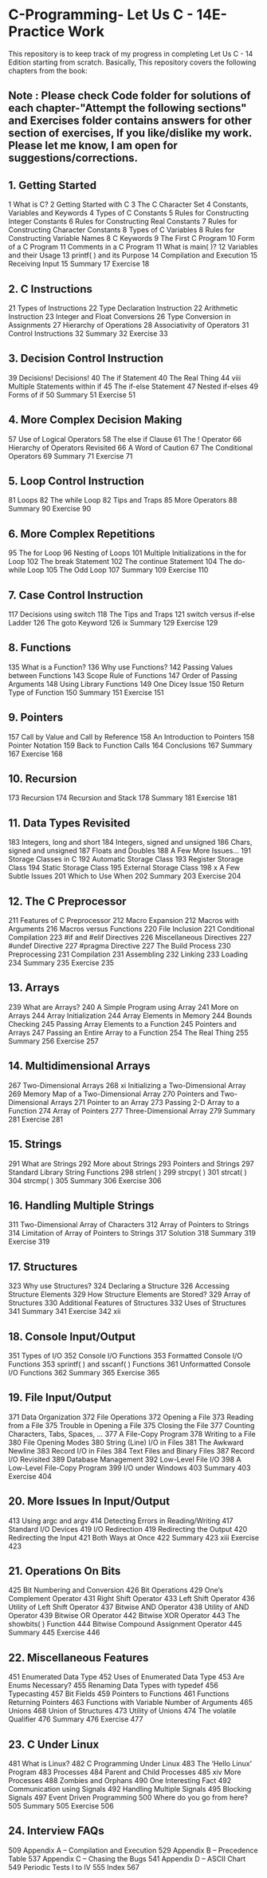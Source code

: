 # C-Programming- Let Us C - 14E- Practice Work
This repository is to keep track of my progress in completing Let Us C - 14 Edition starting from scratch.
Basically, This repository covers the following chapters from the book: 
## Note : Please check Code folder for solutions of each chapter-"Attempt the following sections" and Exercises folder contains answers for other section of exercises, If you like/dislike my work. Please let me know, I am open for suggestions/corrections.
## 1. Getting Started 
1 What is C? 
2 Getting Started with C 
3 The C Character Set 
4 Constants, Variables and Keywords 4
Types of C Constants 5
Rules for Constructing Integer Constants 6
Rules for Constructing Real Constants 7
Rules for Constructing Character Constants 8
Types of C Variables 8
Rules for Constructing Variable Names 8
C Keywords 9
The First C Program 10
Form of a C Program 11
Comments in a C Program 11
What is main( )? 12
Variables and their Usage 13
printf( ) and its Purpose 14
Compilation and Execution 15
Receiving Input 15
Summary 17
Exercise 18
## 2. C Instructions 
21 Types of Instructions 22
Type Declaration Instruction 22
Arithmetic Instruction 23
Integer and Float Conversions 26
Type Conversion in Assignments 27
Hierarchy of Operations 28
Associativity of Operators 31
Control Instructions 32
Summary 32
Exercise 33
## 3. Decision Control Instruction 
39 Decisions! Decisions! 40
The if Statement 40
The Real Thing 44
 viii
Multiple Statements within if 45
The if-else Statement 47
Nested if-elses 49
Forms of if 50
Summary 51
Exercise 51
## 4. More Complex Decision Making 
57 Use of Logical Operators 58
The else if Clause 61
The ! Operator 66
Hierarchy of Operators Revisited 66
A Word of Caution 67
The Conditional Operators 69
Summary 71
Exercise 71
## 5. Loop Control Instruction 
81 Loops 82
The while Loop 82
Tips and Traps 85
More Operators 88
Summary 90
Exercise 90
## 6. More Complex Repetitions 
95 The for Loop 96
Nesting of Loops 101
Multiple Initializations in the for Loop 102
The break Statement 102
The continue Statement 104
The do-while Loop 105
The Odd Loop 107
Summary 109
Exercise 110
## 7. Case Control Instruction 
117 Decisions using switch 118
The Tips and Traps 121
switch versus if-else Ladder 126
The goto Keyword 126
 ix
Summary 129
Exercise 129
## 8. Functions 
135 What is a Function? 136
Why use Functions? 142
Passing Values between Functions 143
Scope Rule of Functions 147
Order of Passing Arguments 148
Using Library Functions 149
One Dicey Issue 150
Return Type of Function 150
Summary 151
Exercise 151
## 9. Pointers 
157 Call by Value and Call by Reference 158
An Introduction to Pointers 158
Pointer Notation 159
Back to Function Calls 164
Conclusions 167
Summary 167
Exercise 168
## 10. Recursion 
173 Recursion 174
Recursion and Stack 178
Summary 181
Exercise 181
## 11. Data Types Revisited 
183 Integers, long and short 184
Integers, signed and unsigned 186
Chars, signed and unsigned 187
Floats and Doubles 188
A Few More Issues… 191
Storage Classes in C 192
Automatic Storage Class 193
Register Storage Class 194
Static Storage Class 195
External Storage Class 198
 x
A Few Subtle Issues 201
Which to Use When 202
Summary 203
Exercise 204
## 12. The C Preprocessor 
211 Features of C Preprocessor 212
Macro Expansion 212
Macros with Arguments 216
Macros versus Functions 220
File Inclusion 221
Conditional Compilation 223
#if and #elif Directives 226
Miscellaneous Directives 227
#undef Directive 227
#pragma Directive 227
The Build Process 230
Preprocessing 231
Compilation 231
Assembling 232
Linking 233
Loading 234
Summary 235
Exercise 235
## 13. Arrays 
239 What are Arrays? 240
A Simple Program using Array 241
More on Arrays 244
Array Initialization 244
Array Elements in Memory 244
Bounds Checking 245
Passing Array Elements to a Function 245
Pointers and Arrays 247
Passing an Entire Array to a Function 254
The Real Thing 255
Summary 256
Exercise 257
## 14. Multidimensional Arrays 
267 Two-Dimensional Arrays 268
 xi
Initializing a Two-Dimensional Array 269
Memory Map of a Two-Dimensional Array 270
Pointers and Two-Dimensional Arrays 271
Pointer to an Array 273
Passing 2-D Array to a Function 274
Array of Pointers 277
Three-Dimensional Array 279
Summary 281
Exercise 281
## 15. Strings 
291 What are Strings 292
More about Strings 293
Pointers and Strings 297
Standard Library String Functions 298
strlen( ) 299
strcpy( ) 301
strcat( ) 304
strcmp( ) 305
Summary 306
Exercise 306
## 16. Handling Multiple Strings 
311 Two-Dimensional Array of Characters 312
Array of Pointers to Strings 314
Limitation of Array of Pointers to Strings 317
Solution 318
Summary 319
Exercise 319
## 17. Structures 
323 Why use Structures? 324
Declaring a Structure 326
Accessing Structure Elements 329
How Structure Elements are Stored? 329
Array of Structures 330
Additional Features of Structures 332
Uses of Structures 341
Summary 341
Exercise 342
 xii
## 18. Console Input/Output 
351 Types of I/O 352
Console I/O Functions 353
Formatted Console I/O Functions 353
sprintf( ) and sscanf( ) Functions 361
Unformatted Console I/O Functions 362
Summary 365
Exercise 365
## 19. File Input/Output 
371 Data Organization 372
File Operations 372
Opening a File 373
Reading from a File 375
Trouble in Opening a File 375
Closing the File 377
Counting Characters, Tabs, Spaces, … 377
A File-Copy Program 378
Writing to a File 380
File Opening Modes 380
String (Line) I/O in Files 381
The Awkward Newline 383
Record I/O in Files 384
Text Files and Binary Files 387
Record I/O Revisited 389
Database Management 392
Low-Level File I/O 398
A Low-Level File-Copy Program 399
I/O under Windows 403
Summary 403
Exercise 404
## 20. More Issues In Input/Output 
413 Using argc and argv 414
Detecting Errors in Reading/Writing 417
Standard I/O Devices 419
I/O Redirection 419
Redirecting the Output 420
Redirecting the Input 421
Both Ways at Once 422
Summary 423
 xiii
Exercise 423
## 21. Operations On Bits 
425 Bit Numbering and Conversion 426
Bit Operations 429
One’s Complement Operator 431
Right Shift Operator 433
Left Shift Operator 436
Utility of Left Shift Operator 437
Bitwise AND Operator 438
Utility of AND Operator 439
Bitwise OR Operator 442
Bitwise XOR Operator 443
The showbits( ) Function 444
Bitwise Compound Assignment Operator 445
Summary 445
Exercise 446
## 22. Miscellaneous Features 
451 Enumerated Data Type 452
Uses of Enumerated Data Type 453
Are Enums Necessary? 455
Renaming Data Types with typedef 456
Typecasting 457
Bit Fields 459
Pointers to Functions 461
Functions Returning Pointers 463
Functions with Variable Number of Arguments 465
Unions 468
Union of Structures 473
Utility of Unions 474
The volatile Qualifier 476
Summary 476
Exercise 477
## 23. C Under Linux 
481 What is Linux? 482
C Programming Under Linux 483
The ‘Hello Linux’ Program 483
Processes 484
Parent and Child Processes 485
 xiv
More Processes 488
Zombies and Orphans 490
One Interesting Fact 492
Communication using Signals 492
Handling Multiple Signals 495
Blocking Signals 497
Event Driven Programming 500
Where do you go from here? 505
Summary 505
Exercise 506
## 24. Interview FAQs 
509 Appendix A – Compilation and Execution 529
Appendix B – Precedence Table 537
Appendix C – Chasing the Bugs 541
Appendix D – ASCII Chart 549
Periodic Tests I to IV 555
Index 567
